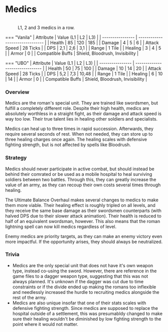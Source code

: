 # Medics

<figure><img src="../../assets/Sanilineup.png" alt=""><figcaption><p>L1, 2 and 3 medics in a row.</p></figcaption></figure>


=== "Vanila"
	| Attribute        | Value (L1 \| L2 \| L3)          |
	| ---------------- | ------------------------------- |
	| Health           | 85 \| 120 \| 185                |
	| Damage           | 4 \| 5 \| 6                     |
	| Attack Speed     | 28 Ticks                        |
	| DPS              | 2,1 \| 2,6 \| 3,1               |
	| Range            | 1 Tile                          |
	| Healing          | 3 \| 4 \| 5                     |
	| Armor            | 0                               |
	| Compatible Buffs | Shield, Bloodrush, Invisibility |


=== "UBO"
	| Attribute        | Value (L1 \| L2 \| L3)          |
	| ---------------- | ------------------------------- |
	| Health           | 50 \| 75 \| 100                 |
	| Damage           | 10 \| 14 \| 20                  |
	| Attack Speed     | 28 Ticks                        |
	| DPS              | 5,2 \| 7,3 \| 10,48             |
	| Range            | 1 Tile                          |
	| Healing          | 6 \| 10 \| 14                   |
	| Armor            | 0                               |
	| Compatible Buffs | Shield, Bloodrush, Invisibility |



### Overview <a href="#ueberblick" id="ueberblick"></a>

Medics are the roman's special unit. They are trained like swordsmen, but fulfill a completely different role. Despite their high health, medics are absolutely worthless in a straight fight, as their damage and attack speed is way too low. Their true talent lies in healing other soldiers and specialists.

Medics can heal up to three times in rapid succession. Afterwards, they require several seconds of rest. When not needed, they can store up to three healing charges once again. The healing scales with defensive fighting strength, but is not affected by spells like Bloodrush.

### Strategy <a href="#strategie" id="strategie"></a>

Medics should never participate in active combat, but should instead be behind their comrated or be used as a mobile hospital to heal surviving soldiers between two battles. Through this, they can greatly increase the value of an army, as they can recoup their own costs several times through healing.

The Ultimate Balance Overhaul makes several changes to medics to make them more viable. Their healing effect is roughly tripled on all levels, and they receive the same base damage as their swordsmen counterparts (with halved DPS due to their slower attack animation). Their health is reduced to half of an equivalent swordsman, however. This also means that the roman lightning spell can now kill medics regardless of level.

Enemy medics are priority targets, as they can make an enemy victory even more impactful. If the opportunity arises, they should always be neutralized.

### Trivia <a href="#trivia" id="trivia"></a>

* Medics are the only special unit that does not have it's own weapon type, instead co-using the sword. However, there are reference in the game files to a dagger weapon type, suggesting that this was not always planned. It's unknown if the dagger was cut due to time constraints or if the divide ended up making the romans too inflexible and needlessly increased the hurdle to recruiting medics alongside the rest of the army.
* Medics are also unique insofar that one of their stats scales with defensive fighting strength. Since medics are supposed to replace the hospital outside of a settlement, this was presumabldy changed to make sure their healing wouldn't be diminished by low fighting strength to the point where it would not matter.
